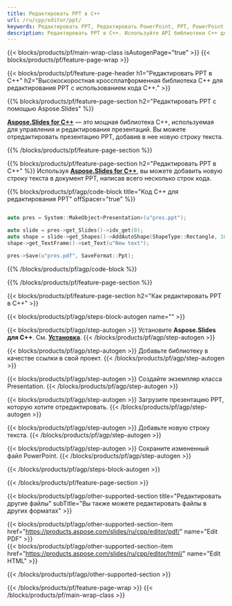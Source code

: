 ```yaml
---
title: Редактировать PPT в C++
url: /ru/cpp/editor/ppt/
keywords: Редактировать PPT, Редактировать PowerPoint, PPT, PowerPoint, C++ API, C++ Library
description: Редактировать PPT в C++. Используйте API библиотеки C++ для редактирования презентации PowerPoint
---
```


{{< blocks/products/pf/main-wrap-class isAutogenPage="true" >}}
{{< blocks/products/pf/feature-page-wrap >}}

{{< blocks/products/pf/feature-page-header h1="Редактировать PPT в C++" h2="Высокоскоростная кроссплатформенная библиотека C++ для редактирования PPT с использованием кода C++." >}}

{{% blocks/products/pf/feature-page-section h2="Редактировать PPT с помощью Aspose.Slides" %}}

[**Aspose.Slides for C++**](https://products.aspose.com/slides/ru/cpp/) — это мощная библиотека C++, используемая для управления и редактирования презентаций. Вы можете отредактировать презентацию PPT, добавив в нее новую строку текста. 

{{% /blocks/products/pf/feature-page-section %}}




{{% blocks/products/pf/feature-page-section  h2="Редактировать PPT в C++" %}}
Используя [**Aspose.Slides for C++**](https://products.aspose.com/slides/ru/cpp/), вы можете добавить новую строку текста в документ PPT, написав всего несколько строк кода.

{{% blocks/products/pf/agp/code-block title="Код C++ для редактирования PPT" offSpacer="true" %}}
```cpp

auto pres = System::MakeObject<Presentation>(u"pres.ppt");

auto slide = pres->get_Slides()->idx_get(0);
auto shape = slide->get_Shapes()->AddAutoShape(ShapeType::Rectangle, 10.0f, 10.0f, 100.0f, 50.0f);
shape->get_TextFrame()->set_Text(u"New text");

pres->Save(u"pres.pdf", SaveFormat::Ppt);
```
{{% /blocks/products/pf/agp/code-block %}}

{{% /blocks/products/pf/feature-page-section %}}




{{< blocks/products/pf/feature-page-section  h2="Как редактировать PPT в C++" >}}


{{< blocks/products/pf/agp/steps-block-autogen name="" >}}


{{< blocks/products/pf/agp/step-autogen >}}
Установите **Aspose.Slides для C++**. См. [**Установка**](https://docs.aspose.com/slides/cpp/installation/).
{{< /blocks/products/pf/agp/step-autogen >}}

{{< blocks/products/pf/agp/step-autogen >}}
Добавьте библиотеку в качестве ссылки в свой проект.
{{< /blocks/products/pf/agp/step-autogen >}}

{{< blocks/products/pf/agp/step-autogen >}}
Создайте экземпляр класса Presentation.
{{< /blocks/products/pf/agp/step-autogen >}}

{{< blocks/products/pf/agp/step-autogen >}}
Загрузите презентацию PPT, которую хотите отредактировать.
{{< /blocks/products/pf/agp/step-autogen >}}

{{< blocks/products/pf/agp/step-autogen >}}
Добавьте новую строку текста.
{{< /blocks/products/pf/agp/step-autogen >}}

{{< blocks/products/pf/agp/step-autogen >}}
Сохраните измененный файл PowerPoint.
{{< /blocks/products/pf/agp/step-autogen >}}


{{< /blocks/products/pf/agp/steps-block-autogen >}}


{{< /blocks/products/pf/feature-page-section >}}




{{< blocks/products/pf/agp/other-supported-section title="Редактировать другие файлы" subTitle="Вы также можете редактировать файлы в других форматах" >}}

{{< blocks/products/pf/agp/other-supported-section-item href="https://products.aspose.com/slides/ru/cpp/editor/pdf/" name="Edit PDF" >}}    
{{< blocks/products/pf/agp/other-supported-section-item href="https://products.aspose.com/slides/ru/cpp/editor/html/" name="Edit HTML" >}}  



{{< /blocks/products/pf/agp/other-supported-section >}}

{{< /blocks/products/pf/feature-page-wrap >}}
{{< /blocks/products/pf/main-wrap-class >}}